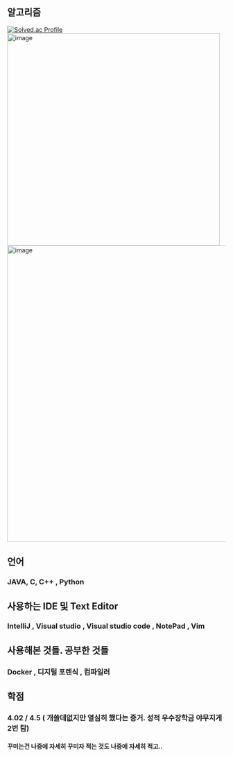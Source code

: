
## 알고리즘 
[![Solved.ac Profile](http://mazassumnida.wtf/api/v2/generate_badge?boj=cpu500m)](https://solved.ac/cpu500m/)
<img width="490" alt="image" src="https://user-images.githubusercontent.com/80875680/215491980-8cad79b0-997b-4fd4-8dd2-b9281194133c.png">
<img width="684" alt="image" src="https://user-images.githubusercontent.com/80875680/221802845-f6fc037f-c22f-43bc-89b8-d742f09dad26.png">

## 언어

### JAVA, C, C++ , Python 

## 사용하는 IDE 및 Text Editor

### IntelliJ , Visual studio , Visual studio code , NotePad , Vim

## 사용해본 것들. 공부한 것들

### Docker , 디지털 포렌식 , 컴파일러  

## 학점
### 4.02 / 4.5 ( 개쓸데없지만 열심히 했다는 증거. 성적 우수장학금 야무지게 2번 탐)

#### 꾸미는건 나중에 자세히 꾸미자 적는 것도 나중에 자세히 적고..
